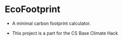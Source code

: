 # EcoFootprint
- A minimal carbon footprint calculator.

* This project is a part for the CS Base Climate Hack
